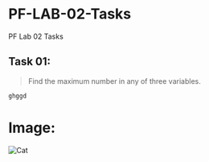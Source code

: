 # PF-LAB-02-Tasks
PF Lab 02 Tasks

## Task 01:
> Find the maximum number in any of three variables.

```
ghggd
```
# Image:
![Cat](https://myoctocat.com/assets/images/base-octocat.svg)
